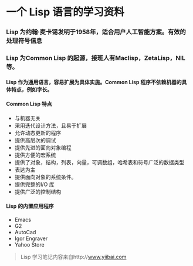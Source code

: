 # 一个 Lisp 语言的学习资料

### Lisp 为约翰·麦卡锡发明于1958年，适合用户人工智能方案。有效的处理符号信息
### Lisp 为Common Lisp 的起源，接班人有Maclisp，ZetaLisp，NIL等。

#### Lisp 作为通用语言，容易扩展为具体实施。Common Lisp 程序不依赖机器的具体特点，例如字长。

#### Common Lisp 特点

* 与机器无关
* 采用迭代设计方法，且易于扩展
* 允许动态更新的程序
* 提供高层次的调试
* 提供先进的面向对象编程
* 提供方便的宏系统
* 提供了对象，结构，列表，向量，可调数组，哈希表和符号广泛的数据类型
* 表达为主
* 提供面向对象的系统条件。
* 提供完整的I/O 库
* 提供广泛的控制结构

#### Lisp 的内置应用程序
- Emacs
- G2
- AutoCad
- Igor Engraver
- Yahoo Store




> Lisp 学习笔记内容来自http://www.yiibai.com
